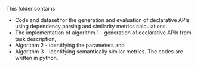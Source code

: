 This folder contains 
- Code and dataset for the generation and evaluation of declarative APIs using dependency parsing and similarity metrics calculations. 
- The implementation of algorithm 1 - generation of declarative APIs from task description, 
- Algorithm 2 - identifying the parameters and 
- Algorithm 3 - identifying semantically similar metrics. 
The codes are written in python. 
